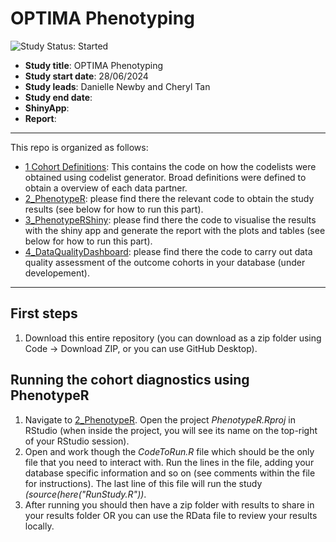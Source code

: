 # OPTIMA Phenotyping
<img src="https://img.shields.io/badge/Study%20Status-Started-blue.svg" alt="Study Status: Started">

- **Study title**: OPTIMA Phenotyping
- **Study start date**: 28/06/2024
- **Study leads**: Danielle Newby and Cheryl Tan
- **Study end date**:
- **ShinyApp**:
- **Report**:

---

This repo is organized as follows:
- [1 Cohort Definitions](https://github.com/oxford-pharmacoepi/OPTIMA_PhenotypeR/tree/main/1_CohortDefinitions): This contains the code on how the codelists were obtained using codelist generator. Broad definitions were defined to obtain a overview of each data partner.
- [2_PhenotypeR](https://github.com/oxford-pharmacoepi/OPTIMA_PhenotypeR/tree/main/2_PhenotypeR): please find there the relevant code to obtain the study results (see below for how to run this part).
- [3_PhenotypeRShiny](https://github.com/oxford-pharmacoepi/OPTIMA_PhenotypeR/tree/main/3_PhenotypeRShiny): please find there the code to visualise the results with the shiny app and generate the report with the plots and tables (see below for how to run this part).
- [4_DataQualityDashboard](https://github.com/oxford-pharmacoepi/OPTIMA_PhenotypeR/tree/main/4_DataQualityDashboard): please find there the code to carry out data quality assessment of the outcome cohorts in your database (under developement).

---

## First steps
1) Download this entire repository (you can download as a zip folder using Code -> Download ZIP, or you can use GitHub Desktop). 

## Running the cohort diagnostics using PhenotypeR
1) Navigate to [2_PhenotypeR](https://github.com/oxford-pharmacoepi/OPTIMA_PhenotypeR/tree/main/2_PhenotypeR). Open the project <i>PhenotypeR.Rproj</i> in RStudio (when inside the project, you will see its name on the top-right of your RStudio session).
2) Open and work though the <i>CodeToRun.R</i> file which should be the only file that you need to interact with. Run the lines in the file, adding your database specific information and so on (see comments within the file for instructions). The last line of this file will run the study <i>(source(here("RunStudy.R"))</i>.     
3) After running you should then have a zip folder with results to share in your results folder OR you can use the RData file to review your results locally.
